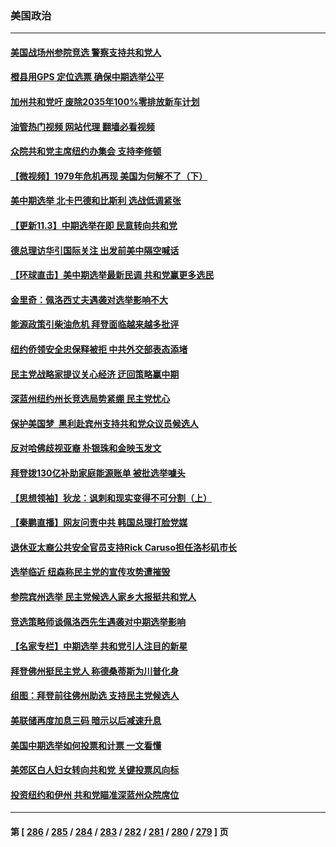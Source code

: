 ### 美国政治
---
#### [美国战场州参院竞选 警察支持共和党人](../../pages/ncid1078159/n13858862.md?11040445) 
#### [橙县用GPS 定位选票 确保中期选举公平](../../pages/ncid1078159/n13858973.md?11040445) 
#### [加州共和党吁 废除2035年100%零排放新车计划](../../pages/ncid1078159/n13858963.md?11040445) 
#### [油管热门视频 网站代理 翻墙必看视频](http://132.145.103.77:81/youtube.html?11040445)
#### [众院共和党主席纽约办集会 支持李修顿](../../pages/ncid1078159/n13858822.md?11040445) 
#### [【微视频】1979年危机再现 美国为何解不了（下）](../../pages/ncid1078159/n13858870.md?11040445) 
#### [美中期选举 北卡巴德和比斯利 选战低调紧张](../../pages/ncid1078159/n13858726.md?11040445) 
#### [【更新11.3】中期选举在即 民意转向共和党](../../pages/ncid1078159/n13858154.md?11040445) 
#### [德总理访华引国际关注 出发前美中隔空喊话](../../pages/ncid1078159/n13858611.md?11040445) 
#### [【环球直击】美中期选举最新民调 共和党赢更多选民](../../pages/ncid1078159/n13858118.md?11040445) 
#### [金里奇：佩洛西丈夫遇袭对选举影响不大](../../pages/ncid1078159/n13858518.md?11040445) 
#### [能源政策引柴油危机 拜登面临越来越多批评](../../pages/ncid1078159/n13858261.md?11040445) 
#### [纽约侨领安全忠保释被拒 中共外交部表态添堵](../../pages/ncid1078159/n13858406.md?11040445) 
#### [民主党战略家提议关心经济 迂回策略赢中期](../../pages/ncid1078159/n13858167.md?11040445) 
#### [深蓝州纽约州长竞选局势紧绷 民主党忧心](../../pages/ncid1078159/n13858230.md?11040445) 
#### [保护美国梦  黑利赴宾州支持共和党众议员候选人](../../pages/ncid1078159/n13858290.md?11040445) 
#### [反对哈佛歧视亚裔 朴银珠和金映玉发文](../../pages/ncid1078159/n13858281.md?11040445) 
#### [拜登拨130亿补助家庭能源账单 被批选举噱头](../../pages/ncid1078159/n13858227.md?11040445) 
#### [【思想领袖】狄龙：讽刺和现实变得不可分割（上）](../../pages/ncid1078159/n13840955.md?11040445) 
#### [【秦鹏直播】网友问责中共 韩国总理打脸党媒](../../pages/ncid1078159/n13858170.md?11040445) 
#### [退休亚太裔公共安全官员支持Rick Caruso担任洛杉矶市长](../../pages/ncid1078159/n13858246.md?11040445) 
#### [选举临近 纽森称民主党的宣传攻势遭摧毁](../../pages/ncid1078159/n13858244.md?11040445) 
#### [参院宾州选举 民主党候选人家乡大报挺共和党人](../../pages/ncid1078159/n13858217.md?11040445) 
#### [竞选策略师谈佩洛西先生遇袭对中期选举影响](../../pages/ncid1078159/n13858131.md?11040445) 
#### [【名家专栏】中期选举 共和党引人注目的新星](../../pages/ncid1078159/n13857936.md?11040445) 
#### [拜登佛州挺民主党人 称德桑蒂斯为川普化身](../../pages/ncid1078159/n13858140.md?11040445) 
#### [组图：拜登前往佛州助选 支持民主党候选人](../../pages/ncid1078159/n13857778.md?11040445) 
#### [美联储再度加息三码 暗示以后减速升息](../../pages/ncid1078159/n13858133.md?11040445) 
#### [美国中期选举如何投票和计票 一文看懂](../../pages/ncid1078159/n13858116.md?11040445) 
#### [美郊区白人妇女转向共和党 关键投票风向标](../../pages/ncid1078159/n13858125.md?11040445) 
#### [投资纽约和伊州 共和党瞄准深蓝州众院席位](../../pages/ncid1078159/n13858074.md?11040445) 

---
#### 第 [ [286](./286.md?11040445) / [285](./285.md?11040445) / [284](./284.md?11040445) / [283](./283.md?11040445) / [282](./282.md?11040445) / [281](./281.md?11040445) / [280](./280.md?11040445) / [279](./279.md?11040445) ] 页
